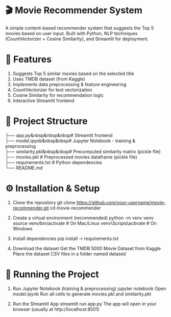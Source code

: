 # 🎬 Movie Recommender System
A simple content-based recommender system that suggests the Top 5 movies based on user input.
Built with Python, NLP techniques (CountVectorizer + Cosine Similarity), and Streamlit for deployment.

# 📌 Features
1. Suggests Top 5 similar movies based on the selected title
2. Uses TMDB dataset (from Kaggle)
3. Implements data preprocessing & feature engineering
4. CountVectorizer for text vectorization
5. Cosine Similarity for recommendation logic
6. Interactive Streamlit frontend

# 📂 Project Structure
├── app.py&nbsp&nbsp&nbsp# Streamlit frontend<br>
├── model.ipynb&nbsp&nbsp# Jupyter Notebook - training & preprocessing<br>
├── similarity.pkl&nbsp&nbsp# Precomputed similarity matrix (pickle file)<br>
├── movies.pkl          # Preprocessed movies dataframe (pickle file)<br>
├── requirements.txt    # Python dependencies<br>
└── README.md

# ⚙️ Installation & Setup
1. Clone the repository
  git clone https://github.com/your-username/movie-recommender.git
  cd movie-recommender

2. Create a virtual environment (recommended)
  python -m venv venv
  source venv/bin/activate   # On Mac/Linux
  venv\Scripts\activate      # On Windows

3. Install dependencies
  pip install -r requirements.txt

4. Download the dataset
  Get the TMDB 5000 Movie Dataset from Kaggle
  Place the dataset CSV files in a folder named dataset/

# 🚀 Running the Project
1. Run Jupyter Notebook (training & preprocessing)
  jupyter notebook
  Open model.ipynb
  Run all cells to generate movies.pkl and similarity.pkl

2. Run the Streamlit App
  streamlit run app.py
  The app will open in your browser (usually at http://localhost:8501)
